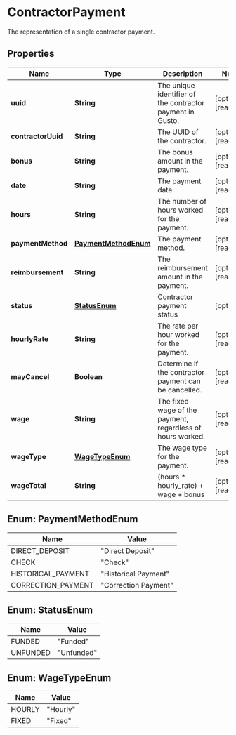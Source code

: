 

# ContractorPayment

The representation of a single contractor payment.

## Properties

| Name | Type | Description | Notes |
|------------ | ------------- | ------------- | -------------|
|**uuid** | **String** | The unique identifier of the contractor payment in Gusto. |  [optional] [readonly] |
|**contractorUuid** | **String** | The UUID of the contractor. |  [optional] [readonly] |
|**bonus** | **String** | The bonus amount in the payment. |  [optional] [readonly] |
|**date** | **String** | The payment date. |  [optional] [readonly] |
|**hours** | **String** | The number of hours worked for the payment. |  [optional] [readonly] |
|**paymentMethod** | [**PaymentMethodEnum**](#PaymentMethodEnum) | The payment method. |  [optional] [readonly] |
|**reimbursement** | **String** | The reimbursement amount in the payment. |  [optional] [readonly] |
|**status** | [**StatusEnum**](#StatusEnum) | Contractor payment status |  [optional] |
|**hourlyRate** | **String** | The rate per hour worked for the payment. |  [optional] [readonly] |
|**mayCancel** | **Boolean** | Determine if the contractor payment can be cancelled. |  [optional] [readonly] |
|**wage** | **String** | The fixed wage of the payment, regardless of hours worked. |  [optional] [readonly] |
|**wageType** | [**WageTypeEnum**](#WageTypeEnum) | The wage type for the payment. |  [optional] [readonly] |
|**wageTotal** | **String** | (hours * hourly_rate) + wage + bonus |  [optional] [readonly] |



## Enum: PaymentMethodEnum

| Name | Value |
|---- | -----|
| DIRECT_DEPOSIT | &quot;Direct Deposit&quot; |
| CHECK | &quot;Check&quot; |
| HISTORICAL_PAYMENT | &quot;Historical Payment&quot; |
| CORRECTION_PAYMENT | &quot;Correction Payment&quot; |



## Enum: StatusEnum

| Name | Value |
|---- | -----|
| FUNDED | &quot;Funded&quot; |
| UNFUNDED | &quot;Unfunded&quot; |



## Enum: WageTypeEnum

| Name | Value |
|---- | -----|
| HOURLY | &quot;Hourly&quot; |
| FIXED | &quot;Fixed&quot; |



